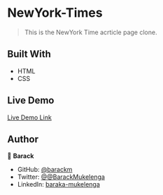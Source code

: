 # NewYork-Times

> This is the NewYork Time acrticle page clone.

## Built With

- HTML
- CSS

## Live Demo

[Live Demo Link](https://barackm.github.io/NewYork-Times/)

## Author

👤 **Barack**

- GitHub: [@barackm](https://github.com/barackm)
- Twitter: [@@BarackMukelenga](https://twitter.com/BarackMukelenga)
- LinkedIn: [baraka-mukelenga](https://www.linkedin.com/in/baraka-mukelenga/)
